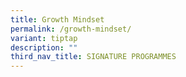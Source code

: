 ```yaml
---
title: Growth Mindset
permalink: /growth-mindset/
variant: tiptap
description: ""
third_nav_title: SIGNATURE PROGRAMMES
---
```

<p></p>